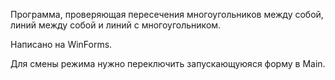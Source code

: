 Программа, проверяющая пересечения многоугольников между собой, линий между собой и линий с многоугольником.

Написано на WinForms.

Для смены режима нужно переключить запускающуюяся форму в Main.
